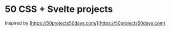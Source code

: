 # 50 CSS + Svelte projects

Inspired by [https://50projects50days.com/](https://50projects50days.com)
